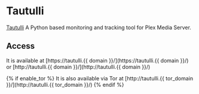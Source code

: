 # Tautulli

[Tautulli](https://github.com/tautulli/tautulli) A Python based monitoring and tracking tool for Plex Media Server. 

## Access

It is available at [https://tautulli.{{ domain }}/](https://tautulli.{{ domain }}/) or [http://tautulli.{{ domain }}/](http://tautulli.{{ domain }}/)

{% if enable_tor %}
It is also available via Tor at [http://tautulli.{{ tor_domain }}/](http://tautulli.{{ tor_domain }}/)
{% endif %}
